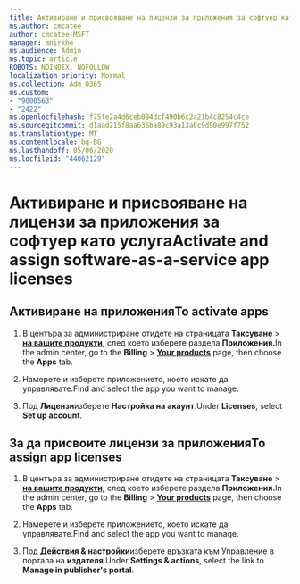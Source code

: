 ```yaml
---
title: Активиране и присвояване на лицензи за приложения за софтуер като услуга
ms.author: cmcatee
author: cmcatee-MSFT
manager: mnirkhe
ms.audience: Admin
ms.topic: article
ROBOTS: NOINDEX, NOFOLLOW
localization_priority: Normal
ms.collection: Adm_O365
ms.custom:
- "9000563"
- "2422"
ms.openlocfilehash: f75fe2a4d6ceb094dcf490b6c2a21b4c8254c4ce
ms.sourcegitcommit: d1aad215f8aa636ba89c93a13a0c9d90e997f752
ms.translationtype: MT
ms.contentlocale: bg-BG
ms.lasthandoff: 05/06/2020
ms.locfileid: "44062129"
---
```

# <a name="activate-and-assign-software-as-a-service-app-licenses"></a><span data-ttu-id="c3671-102">Активиране и присвояване на лицензи за приложения за софтуер като услуга</span><span class="sxs-lookup"><span data-stu-id="c3671-102">Activate and assign software-as-a-service app licenses</span></span> 

## <a name="to-activate-apps"></a><span data-ttu-id="c3671-103">Активиране на приложения</span><span class="sxs-lookup"><span data-stu-id="c3671-103">To activate apps</span></span>

1. <span data-ttu-id="c3671-104">В центъра за администриране отидете на страницата **Таксуване** > **[на вашите продукти,](https://go.microsoft.com/fwlink/p/?linkid=842054)** след което изберете раздела **Приложения.**</span><span class="sxs-lookup"><span data-stu-id="c3671-104">In the admin center, go to the **Billing** > **[Your products](https://go.microsoft.com/fwlink/p/?linkid=842054)** page, then choose the **Apps** tab.</span></span>

2. <span data-ttu-id="c3671-105">Намерете и изберете приложението, което искате да управлявате.</span><span class="sxs-lookup"><span data-stu-id="c3671-105">Find and select the app you want to manage.</span></span>

3. <span data-ttu-id="c3671-106">Под **Лицензи**изберете **Настройка на акаунт**.</span><span class="sxs-lookup"><span data-stu-id="c3671-106">Under **Licenses**, select **Set up account**.</span></span>  

## <a name="to-assign-app-licenses"></a><span data-ttu-id="c3671-107">За да присвоите лицензи за приложения</span><span class="sxs-lookup"><span data-stu-id="c3671-107">To assign app licenses</span></span>

1. <span data-ttu-id="c3671-108">В центъра за администриране отидете на страницата **Таксуване** > **[на вашите продукти,](https://go.microsoft.com/fwlink/p/?linkid=842054)** след което изберете раздела **Приложения.**</span><span class="sxs-lookup"><span data-stu-id="c3671-108">In the admin center, go to the **Billing** > **[Your products](https://go.microsoft.com/fwlink/p/?linkid=842054)** page, then choose the **Apps** tab.</span></span>

2. <span data-ttu-id="c3671-109">Намерете и изберете приложението, което искате да управлявате.</span><span class="sxs-lookup"><span data-stu-id="c3671-109">Find and select the app you want to manage.</span></span>  

3. <span data-ttu-id="c3671-110">Под **Действия & настройки**изберете връзката към Управление в портала на **издателя**.</span><span class="sxs-lookup"><span data-stu-id="c3671-110">Under **Settings & actions**, select the link to **Manage in publisher's portal**.</span></span>